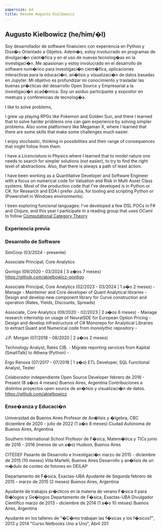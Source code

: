 ```yaml
---
papersize: A4
title: Resume Augusto Kielbowicz
...
```


## Augusto Kielbowicz (he/him/�l)


Soy desarrollador de software financiero con experiencia en Python y Dise�o Orientado a Objetos.
Adem�s, estoy involucrado en programas de divulgaci�n cient�fica y en el uso de nuevas tecnolog�as en la investigaci�n. Me apasionan y estoy involucrado en el desarrollo de software num�rico para investigaci�n cient�fica, aplicaciones interactivas para la educaci�n, an�lisis y visualizaci�n de datos basadas en Jupyter.
Mi objetivo es profundizar mi conocimiento y trasladar las buenas pr�cticas del desarrollo Open Source y Empresarial a la investigaci�n acad�mica.
Soy un asiduo participante y expositor en meetups y conferencias de tecnolog�a.


I like to solve problems,

I grew up playing RPGs like Pokemon and Golden Sun, and there I learned that to solve harder problems one can gain experience by solving simpler problems. Also some platformers like Megaman X, where I learned that there are some skills that make some challenges much easier.

I enjoy stochastic, thinking in possibilities and their range of consequences that might follow from them.

I have a *Licenciatura* in Physics where I learned that to model nature one needs to search for simpler solutions (not easier), to try to find the right level of abstractions. Also, that there is always a path of least action.

I have been working as a Quantitative Developer and Software Engineer with a focus on numerical code for Valuation and Risk in Multi Asset Class systems. Most of the production code that I've developed is in Python or C#, for Research and EDA I prefer Julia, for tooling and scripting Python or (Powershell in Windows environments).

I been exploring funcional languages: I've developed a few DSL POCs in F# and Clojure, and this year I participate in a reading group that uses OCaml to follow [Computational Category Theory]()


### Experiencia previa

### Desarrollo de Software

SimCorp (03/2024 - presente)

Associate Principal, Core Analytics

Qontigo (09/2020 - 03/2024 | 3 a�os 7 meses)
https://github.com/akielbowicz-qontigo

Associate Principal, Core Analytics (02/2023 - 03/2024 | 1 a�o 2 meses)
	  - Manage 
	  - Mainteiner and Core developer of Quant Analytical libraries
	  - Design and develop new component library for Curve construction and operation (Rates, Yields, Discounts, Spreads)
	  
Associate, Core Analytics (09/2020 - 02/2023 | 2 a�os 6 meses)
	   - Manage research internship on usage of NeuralSDE for European Option Pricing
	   - Design and develop infrastructure of C# Monorepo for Analytical Libraries to extract Quant and Numerical code from monolythic repository 
	   - 

J.P. Morgan (07/2018 - 08/2020 | 2 a�os 2 meses)

Technology Analyst, Rates CIB.
	- Migrate reporting services from Kapital (SmallTalk) to Athena (Python)
	- 


Ergo Renova (07/2017 - 07/2018 | 1 a�o)
ETL Developer, SQL Functional  Analyst, Tester


Colaborador independiente
Open Source Developer
febrero de 2016 - Present (8 a�os 4 meses)
Buenos Aires, Argentina
Contribuciones a distintos proyectos open source de an�lisis y visualizaci�n
de datos.
https://github.com/akielbowicz


### Ense�anza y Educaci�n

Universidad de Buenos Aires
Profesor de An�lisis y �lgebra, CBC
diciembre de 2020 - julio de 2022 (1 a�o 8 meses)
Ciudad Autonoma de Buenos Aires, Argentina

Southern International School
Profesor de F�sica, Matem�tica y TICs
junio de 2016 - 2016 (menos de un a�o)
Hudson, Buenos Aires

CITEDEF
Pasante de Desarrollo e Investigaci�n
marzo de 2015 - diciembre de 2015 (10 meses)
Villa Martelli, Buenos Aires
Desarrollo y an�lisis de un m�dulo de conteo de fotones en DEILAP

Departamento de F�sica, Exactas-UBA
Ayudante de Segunda
febrero de 2015 - marzo de 2015 (2 meses)
Buenos Aires, Argentina

Ayudante de trabajos pr�cticos en la materia de verano F�sica II para Bi�logos
y Ge�logos
Departamento de F�sica, Exactas-UBA
Divulgador Cientifico
marzo de 2013 - diciembre de 2014 (1 a�o 10 meses)
Buenos Aires, Argentina

Ayudante en los talleres de
"�C�mo trabajan las f�sicas y los f�sicos?", 2013 y 2014
"Curso Netbooks Uno a Uno", Abril 201

